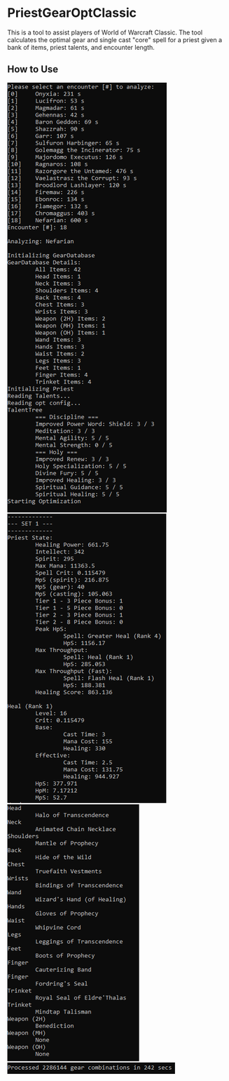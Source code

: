 # PriestGearOptClassic
This is a tool to assist players of World of Warcraft Classic. The tool calculates the optimal gear and single cast "core" spell for a priest given a bank of items, priest talents, and encounter length.
## How to Use
![Example Input](media/example_input.png)
![Example Output 1](/media/example_output_1.png)
![Example Output 2](/media/example_output_2.png)
![Example Runtime](/media/example_runtime.png)
